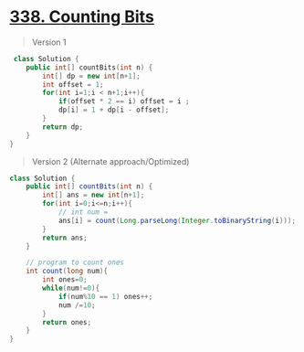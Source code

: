 # [338. Counting Bits](https://leetcode.com/problems/counting-bits/)
> Version 1
```c++
 class Solution {
    public int[] countBits(int n) {
        int[] dp = new int[n+1];
        int offset = 1;
        for(int i=1;i < n+1;i++){
            if(offset * 2 == i) offset = i ;
            dp[i] = 1 + dp[i - offset];
        }
        return dp;
    }
}
```

> Version 2 (Alternate approach/Optimized)
```java
class Solution {
    public int[] countBits(int n) {
        int[] ans = new int[n+1];
        for(int i=0;i<=n;i++){
            // int num = 
            ans[i] = count(Long.parseLong(Integer.toBinaryString(i)));
        }
        return ans;
    }

    // program to count ones
    int count(long num){
        int ones=0;
        while(num!=0){
            if(num%10 == 1) ones++;
            num /=10;
        }
        return ones;
    }
}
```